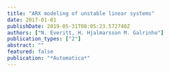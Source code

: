 ```yaml
---
title: "ARX modeling of unstable linear systems"
date: 2017-01-01
publishDate: 2019-05-31T08:05:23.572740Z
authors: ["N. Everitt, H. Hjalmarsson M. Galrinho"]
publication_types: ["2"]
abstract: ""
featured: false
publication: "*Automatica*"
---
```


